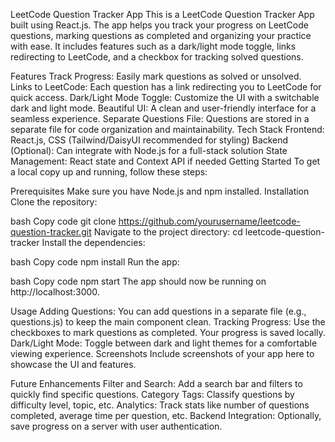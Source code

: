 LeetCode Question Tracker App
This is a LeetCode Question Tracker App built using React.js. The app helps you track your progress on LeetCode questions, marking questions as completed and organizing your practice with ease. It includes features such as a dark/light mode toggle, links redirecting to LeetCode, and a checkbox for tracking solved questions.

Features
Track Progress: Easily mark questions as solved or unsolved.
Links to LeetCode: Each question has a link redirecting you to LeetCode for quick access.
Dark/Light Mode Toggle: Customize the UI with a switchable dark and light mode.
Beautiful UI: A clean and user-friendly interface for a seamless experience.
Separate Questions File: Questions are stored in a separate file for code organization and maintainability.
Tech Stack
Frontend: React.js, CSS (Tailwind/DaisyUI recommended for styling)
Backend (Optional): Can integrate with Node.js for a full-stack solution
State Management: React state and Context API if needed
Getting Started
To get a local copy up and running, follow these steps:

Prerequisites
Make sure you have Node.js and npm installed.
Installation
Clone the repository:

bash
Copy code
git clone https://github.com/yourusername/leetcode-question-tracker.git
Navigate to the project directory:
cd leetcode-question-tracker
Install the dependencies:

bash
Copy code
npm install
Run the app:

bash
Copy code
npm start
The app should now be running on http://localhost:3000.

Usage
Adding Questions: You can add questions in a separate file (e.g., questions.js) to keep the main component clean.
Tracking Progress: Use the checkboxes to mark questions as completed. Your progress is saved locally.
Dark/Light Mode: Toggle between dark and light themes for a comfortable viewing experience.
Screenshots
Include screenshots of your app here to showcase the UI and features.

Future Enhancements
Filter and Search: Add a search bar and filters to quickly find specific questions.
Category Tags: Classify questions by difficulty level, topic, etc.
Analytics: Track stats like number of questions completed, average time per question, etc.
Backend Integration: Optionally, save progress on a server with user authentication.
